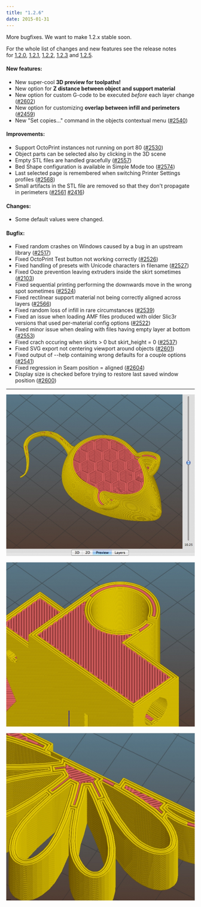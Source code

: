 ```yaml
---
title: "1.2.6"
date: 2015-01-31
---
```




More bugfixes. We want to make 1.2.x stable soon.

For the whole list of changes and new features see the release notes for [1.2.0](/releases/1.2.0), [1.2.1](/releases/1.2.1), [1.2.2](/releases/1.2.2), [1.2.3](/releases/1.2.3) and [1.2.5](/releases/1.2.5).

#### New features:

*   New super-cool **3D preview for toolpaths!**
*   New option for **Z distance between object and support material**
*   New option for custom G-code to be executed _before_ each layer change ([#2602](https://github.com/alexrj/Slic3r/issues/2602))
*   New option for customizing **overlap between infill and perimeters** ([#2459](https://github.com/alexrj/Slic3r/issues/2459))
*   New "Set copies..." command in the objects contextual menu ([#2540](https://github.com/alexrj/Slic3r/issues/2540))

#### Improvements:

*   Support OctoPrint instances not running on port 80 ([#2530](https://github.com/alexrj/Slic3r/issues/2530))
*   Object parts can be selected also by clicking in the 3D scene
*   Empty STL files are handled gracefully ([#2557](https://github.com/alexrj/Slic3r/issues/2557))
*   Bed Shape configuration is available in Simple Mode too ([#2574](https://github.com/alexrj/Slic3r/issues/2574))
*   Last selected page is remembered when switching Printer Settings profiles ([#2568](https://github.com/alexrj/Slic3r/issues/2568))
*   Small artifacts in the STL file are removed so that they don't propagate in perimeters ([#2561](https://github.com/alexrj/Slic3r/issues/2561) [#2416](https://github.com/alexrj/Slic3r/issues/2416))

#### Changes:

*   Some default values were changed.

#### Bugfix:



*   Fixed random crashes on Windows caused by a bug in an upstream library ([#2517](https://github.com/alexrj/Slic3r/issues/2517))
*   Fixed OctoPrint Test button not working correctly ([#2526](https://github.com/alexrj/Slic3r/issues/2526))
*   Fixed handling of presets with Unicode characters in filename ([#2527](https://github.com/alexrj/Slic3r/issues/2527))
*   Fixed Ooze prevention leaving extruders inside the skirt sometimes ([#2103](https://github.com/alexrj/Slic3r/issues/2103))
*   Fixed sequential printing performing the downwards move in the wrong spot sometimes ([#2524](https://github.com/alexrj/Slic3r/issues/2524))
*   Fixed rectilnear support material not being correctly aligned across layers ([#2566](https://github.com/alexrj/Slic3r/issues/2566))
*   Fixed random loss of infill in rare circumstances ([#2539](https://github.com/alexrj/Slic3r/issues/2539))
*   Fixed an issue when loading AMF files produced with older Slic3r versions that used per-material config options ([#2522](https://github.com/alexrj/Slic3r/issues/2522))
*   Fixed minor issue when dealing with files having empty layer at bottom ([#2553](https://github.com/alexrj/Slic3r/issues/2553))
*   Fixed crach occuring when skirts > 0 but skirt_height = 0 ([#2537](https://github.com/alexrj/Slic3r/issues/2537))
*   Fixed SVG export not centering viewport around objects ([#2601](https://github.com/alexrj/Slic3r/issues/2601))
*   Fixed output of --help containing wrong defaults for a couple options ([#2541](https://github.com/alexrj/Slic3r/issues/2541))
*   Fixed regression in Seam position = aligned ([#2604](https://github.com/alexrj/Slic3r/issues/2604))
*   Display size is checked before trying to restore last saved window position ([#2600](https://github.com/alexrj/Slic3r/issues/2600))



* * *

![](01.jpg)

![](02.jpg)

![](03.jpg)
